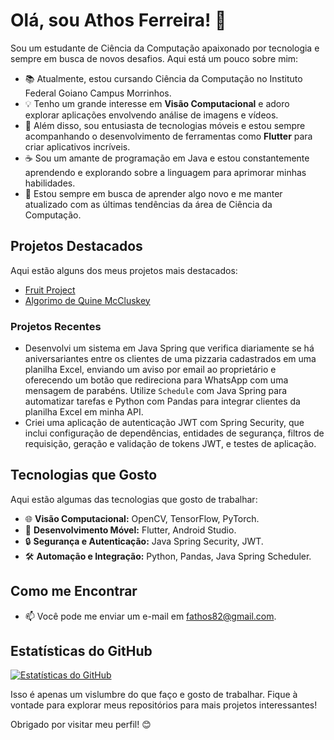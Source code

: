 # Olá, sou Athos Ferreira! 👋

Sou um estudante de Ciência da Computação apaixonado por tecnologia e sempre em busca de novos desafios. Aqui está um pouco sobre mim:

- 📚 Atualmente, estou cursando Ciência da Computação no Instituto Federal Goiano Campus Morrinhos.
- 💡 Tenho um grande interesse em **Visão Computacional** e adoro explorar aplicações envolvendo análise de imagens e vídeos.
- 🚀 Além disso, sou entusiasta de tecnologias móveis e estou sempre acompanhando o desenvolvimento de ferramentas como **Flutter** para criar aplicativos incríveis.
- ☕ Sou um amante de programação em Java e estou constantemente aprendendo e explorando sobre a linguagem para aprimorar minhas habilidades.
- 🌱 Estou sempre em busca de aprender algo novo e me manter atualizado com as últimas tendências da área de Ciência da Computação.

## Projetos Destacados

Aqui estão alguns dos meus projetos mais destacados:

- [Fruit Project](https://github.com/fathos82/Computacional-Vision/tree/main)
- [Algorimo de Quine McCluskey](https://github.com/fathos82/QuineMcClueskeyAlrotihm)

### Projetos Recentes

- Desenvolvi um sistema em Java Spring que verifica diariamente se há aniversariantes entre os clientes de uma pizzaria cadastrados em uma planilha Excel, enviando um aviso por email ao proprietário e oferecendo um botão que redireciona para WhatsApp com uma mensagem de parabéns. Utilize `Schedule` com Java Spring para automatizar tarefas e Python com Pandas para integrar clientes da planilha Excel em minha API.
- Criei uma aplicação de autenticação JWT com Spring Security, que inclui configuração de dependências, entidades de segurança, filtros de requisição, geração e validação de tokens JWT, e testes de aplicação.

## Tecnologias que Gosto

Aqui estão algumas das tecnologias que gosto de trabalhar:

- 🌐 **Visão Computacional:** OpenCV, TensorFlow, PyTorch.
- 📱 **Desenvolvimento Móvel:** Flutter, Android Studio.
- 🔒 **Segurança e Autenticação:** Java Spring Security, JWT.
- 🛠️ **Automação e Integração:** Python, Pandas, Java Spring Scheduler.

## Como me Encontrar

- 📫 Você pode me enviar um e-mail em [fathos82@gmail.com](mailto:fathos82@gmail.com).

## Estatísticas do GitHub

[![Estatísticas do GitHub](https://github-readme-stats.vercel.app/api?username=fathos82&show_icons=true&count_private=true&theme=dark)](https://github.com/anuraghazra/github-readme-stats)

Isso é apenas um vislumbre do que faço e gosto de trabalhar. Fique à vontade para explorar meus repositórios para mais projetos interessantes!

Obrigado por visitar meu perfil! 😊

